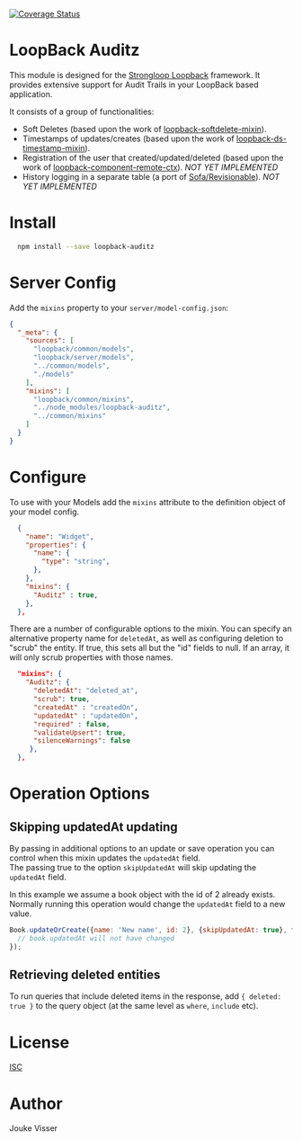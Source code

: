 [![Coverage Status](https://coveralls.io/repos/github/jouke/loopback-auditz/badge.svg?branch=master)](https://coveralls.io/github/jouke/loopback-auditz?branch=master)

LoopBack Auditz
===============

This module is designed for the [Strongloop Loopback](https://github.com/strongloop/loopback) framework. It provides extensive support for Audit Trails in your LoopBack based application.

It consists of a group of functionalities:
* Soft Deletes (based upon the work of [loopback-softdelete-mixin](https://github.com/gausie/loopback-softdelete-mixin)).
* Timestamps of updates/creates (based upon the work of [loopback-ds-timestamp-mixin](https://github.com/clarkbw/loopback-ds-timestamp-mixin)). 
* Registration of the user that created/updated/deleted (based upon the work of [loopback-component-remote-ctx](https://github.com/snowyu/loopback-component-remote-ctx.js)). *NOT YET IMPLEMENTED*
* History logging in a separate table (a port of [Sofa/Revisionable](https://github.com/jarektkaczyk/revisionable)). *NOT YET IMPLEMENTED*

Install
=======

```bash
  npm install --save loopback-auditz
```

Server Config
=============

Add the `mixins` property to your `server/model-config.json`:

```json
{
  "_meta": {
    "sources": [
      "loopback/common/models",
      "loopback/server/models",
      "../common/models",
      "./models"
    ],
    "mixins": [
      "loopback/common/mixins",
      "../node_modules/loopback-auditz",
      "../common/mixins"
    ]
  }
}
```

Configure
=========

To use with your Models add the `mixins` attribute to the definition object of your model config.

```json
  {
    "name": "Widget",
    "properties": {
      "name": {
        "type": "string",
      },
    },
    "mixins": {
      "Auditz" : true,
    },
  },
```

There are a number of configurable options to the mixin. You can specify an alternative property name for `deletedAt`, as well as configuring deletion to "scrub" the entity. If true, this sets all but the "id" fields to null. If an array, it will only scrub properties with those names.

```json
  "mixins": {
    "Auditz": {
      "deletedAt": "deleted_at",
      "scrub": true,
      "createdAt" : "createdOn",
      "updatedAt" : "updatedOn",
      "required" : false,
      "validateUpsert": true,
      "silenceWarnings": false
     },
  },
```

Operation Options
=================

Skipping updatedAt updating
---------------------------

By passing in additional options to an update or save operation you can control when this mixin updates the `updatedAt` field.  
The passing true to the option `skipUpdatedAt` will skip updating the `updatedAt` field.

In this example we assume a book object with the id of 2 already exists. Normally running this operation would change the `updatedAt` field to a new value.

```js
Book.updateOrCreate({name: 'New name', id: 2}, {skipUpdatedAt: true}, function(err, book) {
  // book.updatedAt will not have changed
});
```

Retrieving deleted entities
---------------------------

To run queries that include deleted items in the response, add `{ deleted: true }` to the query object (at the same level as `where`, `include` etc).

License
=======
[ISC](LICENSE)

Author
======

Jouke Visser <jouke at studio-mv dot nl>